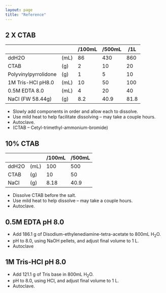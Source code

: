 ```yaml
---
layout: page
title: "Reference"
---
```


## 2 X CTAB

|                      |      | /100mL | /500mL | /1L  |
|----------------------|------|--------|--------|------|
| ddH2O                | (mL) | 86     | 430    | 860  |
| CTAB                 | (g)  | 2      | 10     | 20   |
| Polyvinylpyrrolidone | (g)  | 1      | 5      | 10   |
| 1M Tris-HCl pH8.0    | (mL) | 10     | 50     | 100  |
| 0.5M EDTA 8.0        | (mL) | 4      | 20     | 40   |
| NaCl (FW 58.44g)     | (g)  | 8.2    | 40.9   | 81.8 |

- Slowly add components in order and allow each to dissolve.
- Use mild heat to help facilitate dissolving – may take a couple hours.
- Autoclave.
- (CTAB – Cetyl-trimethyl-ammonium-bromide)

## 10% CTAB

|       |      | /100mL | /500mL |
|-------|------|--------|--------|
| ddH2O | (mL) | 100    | 500    |
| CTAB  | (g)  | 10     | 50     |
| NaCl  | (g)  | 8.18   | 40.9   |

- Dissolve CTAB before the salt.
- Use mild heat to help dissolve – may take a couple hours.
- Autoclave.

## 0.5M EDTA pH 8.0
- Add 186.1 g of Disodium-ethylenediamine-tetra-acetate to 800mL H<sub>2</sub>O.
- pH to 8.0, using NaOH pellets, and adjust final volume to 1 L.
- Autoclave

## 1M Tris-HCl pH 8.0
- Add 121.1 g of Tris base in 800mL H<sub>2</sub>O.
- pH to 8.0, using HCl, and adjust final volume to 1 L.
- Autoclave.
